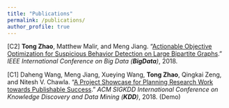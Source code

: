 ```yaml
---
title: "Publications"
permalink: /publications/
author_profile: true
---
```


[C2] **Tong Zhao**, Matthew Malir, and Meng Jiang. “[Actionable Objective Optimization for Suspicious Behavior Detection on Large Bipartite Graphs](http://zhao-tong.com/files/papers/BigData18_aoo.pdf).” *IEEE International Conference on Big Data (**BigData**)*, 2018.

[C1] Daheng Wang, Meng Jiang, Xueying Wang, **Tong Zhao**, Qingkai Zeng, and Nitesh V. Chawla. “[A Project Showcase for Planning Research Work towards Publishable Success](http://www.kdd.org/kdd2018/files/project-showcase/KDD18_paper_1712.pdf).” *ACM SIGKDD International Conference on Knowledge Discovery and Data Mining (**KDD**)*, 2018. (Demo)
